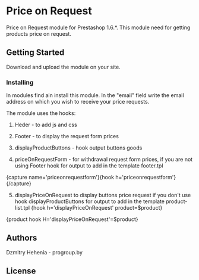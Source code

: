# Price on Request

Price on Request module for Prestashop 1.6.*.
This module need for getting products price on request.

## Getting Started
Download and upload the module on your site.

### Installing
In modules find ain install this module.
In the "email" field write the email address on which you wish to receive your price requests.

The module uses the hooks:
1. Heder - to add js and css
2. Footer - to display the request form prices
3. displayProductButtons - hook output buttons goods

4. priceOnRequestForm - for withdrawal request form prices, if you are not using Footer hook
for output to add in the template footer.tpl

{capture name='priceonrequestform'}{hook h='priceonrequestform'}{/capture}

5. displayPriceOnRequest to display buttons price request if you don't use hook displayProductButtons
for output to add in the template product-list.tpl
{hook h='displayPriceOnRequest' product=$product}

{product hook H='displayPriceOnRequest'=$product}

## Authors
Dzmitry Hehenia - progroup.by

## License
